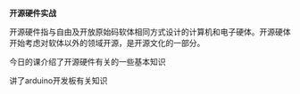 **开源硬件实战**

开源硬件指与自由及开放原始码软体相同方式设计的计算机和电子硬体。开源硬体开始考虑对软体以外的领域开源，是开源文化的一部分。

今日的课介绍了开源硬件有关的一些基本知识

讲了arduino开发板有关知识

